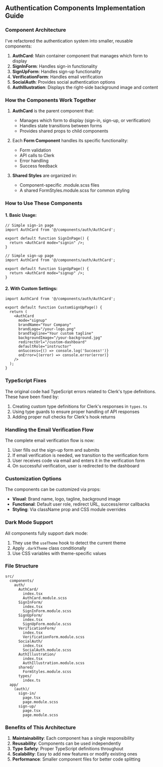 ## Authentication Components Implementation Guide

### Component Architecture

I've refactored the authentication system into smaller, reusable components:

1. **AuthCard**: Main container component that manages which form to display
2. **SignInForm**: Handles sign-in functionality
3. **SignUpForm**: Handles sign-up functionality
4. **VerificationForm**: Handles email verification
5. **SocialAuth**: Provides social authentication options
6. **AuthIllustration**: Displays the right-side background image and content

### How the Components Work Together

1. **AuthCard** is the parent component that:
   - Manages which form to display (sign-in, sign-up, or verification)
   - Handles state transitions between forms
   - Provides shared props to child components

2. Each **Form Component** handles its specific functionality:
   - Form validation
   - API calls to Clerk
   - Error handling
   - Success feedback

3. **Shared Styles** are organized in:
   - Component-specific .module.scss files
   - A shared FormStyles.module.scss for common styling

### How to Use These Components

#### 1. Basic Usage:

```tsx
// Simple sign-in page
import AuthCard from '@/components/auth/AuthCard';

export default function SignInPage() {
  return <AuthCard mode="signin" />;
}

// Simple sign-up page
import AuthCard from '@/components/auth/AuthCard';

export default function SignUpPage() {
  return <AuthCard mode="signup" />;
}
```

#### 2. With Custom Settings:

```tsx
import AuthCard from '@/components/auth/AuthCard';

export default function CustomSignUpPage() {
  return (
    <AuthCard 
      mode="signup"
      brandName="Your Company"
      brandLogo="/your-logo.png"
      brandTagline="Your custom tagline"
      backgroundImage="/your-background.jpg"
      redirectUrl="/custom-dashboard"
      defaultRole="instructor"
      onSuccess={() => console.log('Success!')}
      onError={(error) => console.error(error)}
    />
  );
}
```

### TypeScript Fixes

The original code had TypeScript errors related to Clerk's type definitions. These have been fixed by:

1. Creating custom type definitions for Clerk's responses in `types.ts`
2. Using type guards to ensure proper handling of API responses
3. Adding proper null checks for Clerk's hook returns

### Handling the Email Verification Flow

The complete email verification flow is now:

1. User fills out the sign-up form and submits
2. If email verification is needed, we transition to the verification form
3. User receives code via email and enters it in the verification form
4. On successful verification, user is redirected to the dashboard

### Customization Options

The components can be customized via props:

- **Visual**: Brand name, logo, tagline, background image
- **Functional**: Default user role, redirect URL, success/error callbacks
- **Styling**: Via className prop and CSS module overrides

### Dark Mode Support

All components fully support dark mode:

1. They use the `useTheme` hook to detect the current theme
2. Apply `.darkTheme` class conditionally
3. Use CSS variables with theme-specific values

### File Structure

```
src/
  components/
    auth/
      AuthCard/
        index.tsx
        AuthCard.module.scss
      SignInForm/
        index.tsx
        SignInForm.module.scss
      SignUpForm/
        index.tsx
        SignUpForm.module.scss
      VerificationForm/
        index.tsx
        VerificationForm.module.scss
      SocialAuth/
        index.tsx
        SocialAuth.module.scss
      AuthIllustration/
        index.tsx
        AuthIllustration.module.scss
      shared/
        FormStyles.module.scss
      types/
        index.ts
  app/
    (auth)/
      sign-in/
        page.tsx
        page.module.scss
      sign-up/
        page.tsx
        page.module.scss
```

### Benefits of This Architecture

1. **Maintainability**: Each component has a single responsibility
2. **Reusability**: Components can be used independently
3. **Type Safety**: Proper TypeScript definitions throughout
4. **Scalability**: Easy to add new features or modify existing ones
5. **Performance**: Smaller component files for better code splitting